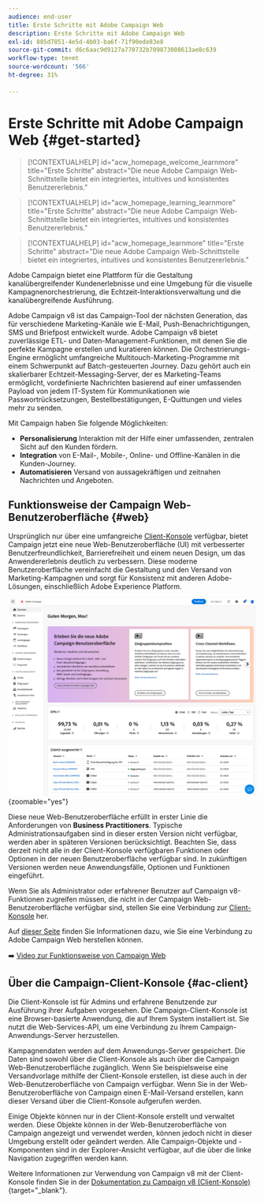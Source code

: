 ```yaml
---
audience: end-user
title: Erste Schritte mit Adobe Campaign Web
description: Erste Schritte mit Adobe Campaign Web
exl-id: 885d7851-4e5d-4b03-ba6f-71f90ede83e8
source-git-commit: d6c6aac9d9127a770732b709873008613ae8c639
workflow-type: tm+mt
source-wordcount: '566'
ht-degree: 31%

---
```


# Erste Schritte mit Adobe Campaign Web {#get-started}

>[!CONTEXTUALHELP]
>id="acw_homepage_welcome_learnmore"
>title="Erste Schritte"
>abstract="Die neue Adobe Campaign Web-Schnittstelle bietet ein integriertes, intuitives und konsistentes Benutzererlebnis."

>[!CONTEXTUALHELP]
>id="acw_homepage_learning_learnmore"
>title="Erste Schritte"
>abstract="Die neue Adobe Campaign Web-Schnittstelle bietet ein integriertes, intuitives und konsistentes Benutzererlebnis."

>[!CONTEXTUALHELP]
>id="acw_homepage_learnmore"
>title="Erste Schritte"
>abstract="Die neue Adobe Campaign Web-Schnittstelle bietet ein integriertes, intuitives und konsistentes Benutzererlebnis."

Adobe Campaign bietet eine Plattform für die Gestaltung kanalübergreifender Kundenerlebnisse und eine Umgebung für die visuelle Kampagnenorchestrierung, die Echtzeit-Interaktionsverwaltung und die kanalübergreifende Ausführung.

Adobe Campaign v8 ist das Campaign-Tool der nächsten Generation, das für verschiedene Marketing-Kanäle wie E-Mail, Push-Benachrichtigungen, SMS und Briefpost entwickelt wurde. Adobe Campaign v8 bietet zuverlässige ETL- und Daten-Management-Funktionen, mit denen Sie die perfekte Kampagne erstellen und kuratieren können. Die Orchestrierungs-Engine ermöglicht umfangreiche Multitouch-Marketing-Programme mit einem Schwerpunkt auf Batch-gesteuerten Journey. Dazu gehört auch ein skalierbarer Echtzeit-Messaging-Server, der es Marketing-Teams ermöglicht, vordefinierte Nachrichten basierend auf einer umfassenden Payload von jedem IT-System für Kommunikationen wie Passwortrücksetzungen, Bestellbestätigungen, E-Quittungen und vieles mehr zu senden.

Mit Campaign haben Sie folgende Möglichkeiten:

* **Personalisierung** Interaktion mit der Hilfe einer umfassenden, zentralen Sicht auf den Kunden fördern.
* **Integration** von E-Mail-, Mobile-, Online- und Offline-Kanälen in die Kunden-Journey.
* **Automatisieren** Versand von aussagekräftigen und zeitnahen Nachrichten und Angeboten.

## Funktionsweise der Campaign Web-Benutzeroberfläche {#web}

Ursprünglich nur über eine umfangreiche [Client-Konsole](#ac-client) verfügbar, bietet Campaign jetzt eine neue Web-Benutzeroberfläche (UI) mit verbesserter Benutzerfreundlichkeit, Barrierefreiheit und einem neuen Design, um das Anwendererlebnis deutlich zu verbessern. Diese moderne Benutzeroberfläche vereinfacht die Gestaltung und den Versand von Marketing-Kampagnen und sorgt für Konsistenz mit anderen Adobe-Lösungen, einschließlich Adobe Experience Platform.

![Screenshot des Startbildschirms der Adobe Campaign-Web-Benutzeroberfläche](assets/home.png){zoomable="yes"}

Diese neue Web-Benutzeroberfläche erfüllt in erster Linie die Anforderungen von **Business Practitioners**. Typische Administrationsaufgaben sind in dieser ersten Version nicht verfügbar, werden aber in späteren Versionen berücksichtigt. Beachten Sie, dass derzeit nicht alle in der Client-Konsole verfügbaren Funktionen oder Optionen in der neuen Benutzeroberfläche verfügbar sind. In zukünftigen Versionen werden neue Anwendungsfälle, Optionen und Funktionen eingeführt.

Wenn Sie als Administrator oder erfahrener Benutzer auf Campaign v8-Funktionen zugreifen müssen, die nicht in der Campaign Web-Benutzeroberfläche verfügbar sind, stellen Sie eine Verbindung zur [Client-Konsole](#ac-client) her.

Auf [dieser Seite](connect-to-campaign.md) finden Sie Informationen dazu, wie Sie eine Verbindung zu Adobe Campaign Web herstellen können.

➡️ [Video zur Funktionsweise von Campaign Web](#video)

## Über die Campaign-Client-Konsole {#ac-client}

Die Client-Konsole ist für Admins und erfahrene Benutzende zur Ausführung ihrer Aufgaben vorgesehen. Die Campaign-Client-Konsole ist eine Browser-basierte Anwendung, die auf Ihrem System installiert ist. Sie nutzt die Web-Services-API, um eine Verbindung zu Ihrem Campaign-Anwendungs-Server herzustellen.

Kampagnendaten werden auf dem Anwendungs-Server gespeichert. Die Daten sind sowohl über die Client-Konsole als auch über die Campaign Web-Benutzeroberfläche zugänglich. Wenn Sie beispielsweise eine Versandvorlage mithilfe der Client-Konsole erstellen, ist diese auch in der Web-Benutzeroberfläche von Campaign verfügbar. Wenn Sie in der Web-Benutzeroberfläche von Campaign einen E-Mail-Versand erstellen, kann dieser Versand über die Client-Konsole aufgerufen werden.

Einige Objekte können nur in der Client-Konsole erstellt und verwaltet werden. Diese Objekte können in der Web-Benutzeroberfläche von Campaign angezeigt und verwendet werden, können jedoch nicht in dieser Umgebung erstellt oder geändert werden. Alle Campaign-Objekte und -Komponenten sind in der Explorer-Ansicht verfügbar, auf die über die linke Navigation zugegriffen werden kann.

Weitere Informationen zur Verwendung von Campaign v8 mit der Client-Konsole finden Sie in der [Dokumentation zu Campaign v8 (Client-Konsole)](https://experienceleague.adobe.com/docs/campaign/campaign-v8/campaign-home.html?lang=de){target="_blank"}.

<!--
## How-to video {#video}

Learn how to access and navigate the Campaign Web user interface and how to customize the inventory lists. Discover the AI-powered Knowledge Assistant.

>[!VIDEO](https://video.tv.adobe.com/v/3427278?quality=12)
-->

<!--
## Get started for marketers and administrators

>[!BEGINTABS]

>[!TAB Get started for Marketers]

**Discover the interface**

The new Adobe Campaign Web interface offers a modern and intuitive user experience to simplify marketing campaign design and delivery. Learn more in this section. [Learn more](user-interface.md)

**Use plans, programs, campaigns**

Adobe Campaign allows you to easily orchestrate your targeted marketing initiatives, using the built-in campaign management capability. With the ability to define a schedule, you can plan the duration and timing of your campaigns to align with strategic objectives and maximize audience engagement. [Learn more](../campaigns/gs-campaigns.md)

**Create and manage profiles and audiences**

A profile is a record stored in the database, serving as a key component to create audiences for deliveries and add personalization data to your content. Learn how to access, manage, and explore profiles using the Campaign Web User Interface in [this page](../audience/gs-audiences-recipients.md).

Audiences are sets of profiles who share similar behaviors and/or characteristics. This collection of people can either be generated, selected, or loaded. Once created, audiences can be leveraged as the target population of your deliveries. Learn how to build and manage audiences, how to select audiences for a delivery, and define control groups. Learn how to build and manage audiences, how to select audiences for a delivery, and define control groups in [this section](../audience/delivery-recipients.md).

**Configure workflows**

With workflows, you can orchestrate the full range of processes and tasks, improve the speed and scale of every aspect of your marketing campaigns, from creating segments and preparing messages to delivery. Plus, you can get your channels in sync with a single, easy-to-use interface for campaign orchestration.

Understand how workflows work and how to create a targeting workflow in this how-to video:

>[!VIDEO](https://video.tv.adobe.com/v/3427293?quality=12)

Adobe Campaign Web user interface features a query modeler that simplifies the process of filtering the database based on various criteria. Learn how to use it in [this section](../query/query-modeler-overview.md)

**Work with deliveries**

You can create standalone deliveries from the **Deliveries** left menu, or create deliveries in the context of a workflow, included or not in a campaign. Learn how to create a delivery in [this page](../msg/gs-deliveries.md).

For an accelerated and improved design process, you can create delivery templates to easily reuse custom content and settings across your campaigns. This functionality enables you to standardize the creative look and feel, in order to be quicker in executing and launching campaigns. [Learn more](../msg/delivery-template.md)

Delivery settings are technical delivery parameters that are defined in the delivery template. They can be overloaded for each delivery. These settings are available from the **Settings** button available when editing a delivery or a delivery template.

Adobe Campaign Web dynamic content capabilities allow you to customize your content based on the information you have gathered about your recipients. By utilizing dynamic content, you ensure that your marketing efforts are more relevant, avoiding marketing unwanted or unnecessary products or services. Learn more about dynamic content in [this section](../content/fragments.md).

Once your delivery content has been defined, you can use profiles and test profiles to preview and test it before sending the message. This is a crucial step to ensure that it is accurate but also free of errors both in content and personalization settings.

* **Send email** - Learn how to create an email delivery from scratch, define the audience, design the content, simulate preview, and send a proof.
    Learn how to create your first targeted email. In this use case, you schedule the sending of an email to Silver and Gold loyalty members on a specific date.

    The Email Designer enables you to create captivating, individually tailored emails through an intuitive drag-and-drop interface.

    Learn how to preview email message content and personalization, send test deliveries (proofs) to specific recipients or subscribers for testing and validation, and check the email rendering in popular desktop, mobile, and web-based clients.

* **Send SMS** - SMS deliveries provide a practical and efficient way to send text messages to your customers' mobile devices. With this feature, you can create, personalize, and preview text-based messages for effective communication.

* **Send push notifications** - Push notifications are essential for reaching out to your mobile app users, even when they're not actively using your app. They serve various purposes like providing updates, driving specific actions, and notifying about deals.

    Adobe Campaign v8 can send rich push notifications. Parameters and settings depend on the mobile operating system:
    * Android Rich push documentation
    * iOS Rich push documentation

* **Send direct mail** - Direct mail is an offline channel that allows you to produce files to mass deliver personalized letters to your customers such as postcards, flyers, or catalogs. When creating a direct mail delivery, Adobe Campaign automatically generates an extraction file containing all the targeted profiles and selected data, such as postal addresses and profile attributes.<br/>

* **Create landing pages** - Adobe Campaign allows you to create, design, and share landing pages. Landing pages enable you to direct your users to online forms where they can update their data, opt-in/out from receiving your communications, or subscribe to a specific service such as a newsletter.

* **Use reporting** -  Adobe Campaign suite of reporting tools provides valuable insights into the effectiveness of your marketing efforts, allowing you to optimize your campaigns for maximum impact.

    Dynamic Reporting provides fully customizable and real-time reports to measure the impact of your marketing activities. It adds access to profile data, enabling demographic analysis by profile dimensions such as gender, city, and age in addition to functional email campaign data like opens and clicks.

>[!TAB Get started for Admins]

**Work with the client console** 

* **Install client console** - Learn how to download and install the Adobe Campaign Client Console, create and manage your connections to multiple environments, and verify access to the Adobe Campaign Client console with this tutorial video.

    Learn how to download, install, and manage the Adobe Campaign Client Console with this documentation.

* **Discover console client interface** - Learn about the Adobe Campaign V8 user interface and how to navigate the main features with this tutorial video.

    You can access Adobe Campaign via its client console or its Web user interface. You can also use APIs to manage data and perform tasks in your Campaign platform.

**Understand Campaign general architecture**

Learn about the typical Adobe Campaign solution deployment.

Adobe Campaign is a cross-channel marketing solution that automates email, mobile, social, and offline campaigns. Adobe Campaign provides a central place to access your customer data and profiles. Use Adobe Campaign to orchestrate consistent experiences for your customers, design, execute, and personalize your marketing across channels, while improving customer experiences on every device and touchpoint.

**Administrate environment**

* **Connect to your environment(s)** - Once the client console is installed, follow the steps in this documentation to create the connection to the application server.

* **Define permissions** - Adobe Campaign lets you define and manage the rights assigned to users. These permissions are defined by combining operator group permissions, named rights, and permissions on folders.

* **Use Campaign control panel** - The Adobe Campaign Control Panel allows Adobe Campaign administrators to monitor key assets and perform administrative tasks, such as managing the SFTP storage by instance, managing GPG keys, or subdomains and certificates.

    Control Panel allows you to set up new connections to your instances by adding IP address ranges to the allow list.
    Subdomain configuration allows you to configure a sub-section of your domain (technically a "DNS zone") for use with Adobe Campaign.
    In the Control Panel, you can interact with all SFTP servers that are connected to Campaign instances that you have access to.

* **Use the audit trail** - In Adobe Campaign Web User Interface, the Audit trail feature provides users with full visibility into all modifications made to important entities within your instance, typically those that significantly impact a smooth operation of the instance.

**Set up user interface**

* **Customize campaign UI** - Guidelines for managing user interface settings like lists, units, or data display.

* **Add custom fields** - Custom fields are additional attributes added to the out-of-the-box schemas through the Adobe Campaign console. These custom fields are displayed in various screens, for example, the details of a profile or a test profile.

**Set up the branding**

Every company has brand guidelines that define both visual elements and technical details. Adobe Campaign helps you manage these guidelines centrally, so you can present a consistent brand image to your customers in everything you do, from logos in emails to the URLs and domains used in your campaigns.

**Understand data model creation**

Adobe Campaign comes with a pre-defined data model. This section gives some details on the built-in tables of the Adobe Campaign data model and their interaction. Adobe Campaign relies on a Cloud database containing tables that are linked together.

A schema is an XML document associated with a database table. It defines data structure and describes the SQL definition of the table.
When you create or extend a schema, you need to create or modify the associated input forms to make those changes visible to end-users.
An input form lets you edit an instance associated with a data schema from the Adobe Campaign client console. The form is identified by its name and namespace.

**Understand data management**

Use Adobe Campaign workflows to improve the speed and scale of every aspect of your marketing campaigns, from creating segments and preparing messages to delivery.

Campaign helps you add contacts to the Cloud database. You can load a file, schedule and automate multiple contact updates, collect data on the Web, or enter profile information directly into the recipient table.

You can easily export your different reports to PDF or CSV format, which enables you to share, manipulate, or print them.
Quarantine is the way to manage the invalid addresses in deliveries.

**About delivery management**

Campaign Optimization is the Adobe Campaign module which lets you control, filter, and monitor the sending of deliveries. To avoid conflicts between campaigns, Adobe Campaign can test various combinations by applying specific constraint rules. This guarantees that the messages sent meet the needs and expectations of customers and company communication policies.

All marketing campaigns are based on a template, which stores main characteristics and capabilities. Campaign comes with a built-in template to create campaigns. This template has all functionalities enabled: Documents, Seed addresses, Approvals, Delivery outlines, etc.

Learn how to set up and manage subscriptions and target subscribers.

**Work with templates**

* **Campaigns** - Campaign templates contain pre-configured settings which can be reused for creating new campaigns. A set of built-in templates is available to help you get started.

* **Delivery** - For an accelerated and improved design process, you can create delivery templates to easily reuse custom content and settings across your campaigns. This functionality enables you to standardize the creative look and feel, in order to be quicker in executing and launching campaigns.

* **Workflows** - Workflow templates contain pre-configured settings and activities which can be reused for creating new workflows. Using a workflow template is a best practice if you need to regularly import files with the same structure.

* **Content blocks** - Learn how to create dynamic content blocks and how to use them to personalize the content of your email delivery.

* **Landing pages** - Once you design your landing page content, you can save it for future reuse.

* **Content fragments** - A content fragment is a reusable component that can be referenced in one or more messages. When modifying a fragment, every content using it is updated.

* **Triggers** - Each event can trigger a personalized message. For this to happen, you need to create a message template to match each event type. Templates contain the necessary information for personalizing the transactional message.

**Use subscription services**

Use Adobe Campaign Web to manage and create your services such as newsletters, and to check the subscriptions or unsubscriptions to these services.

**Configure delivery sending**

External accounts are used by technical processes such as technical workflows or campaign workflows. For example, when setting up a file transfer in a workflow or a data exchange with any other application (Adobe Target, Experience Manager, or other tools), you need to select an external account.

**Manage Adobe Campaign integrations**

You can connect your Campaign environment with Adobe Experience Cloud solutions and apps to combine capabilities.<br/>
Adobe Campaign comes with several connectors that allow you to communicate with external applications, connect to database engines, and share and synchronize data. These connections are configured by Adobe.

Here are the possible integrations:

**Use transactional messages**

Transactional messaging (Message Center) is a Campaign module designed for managing trigger messages. These notifications are generated from events triggered from information systems, and can include: invoices, order confirmations, shipping confirmations, password changes, product unavailability notifications, account statements, website account creations, and more.

**Use reporting**

Adobe Campaign provides a set of reporting tools.

>[!ENDTABS]

-->